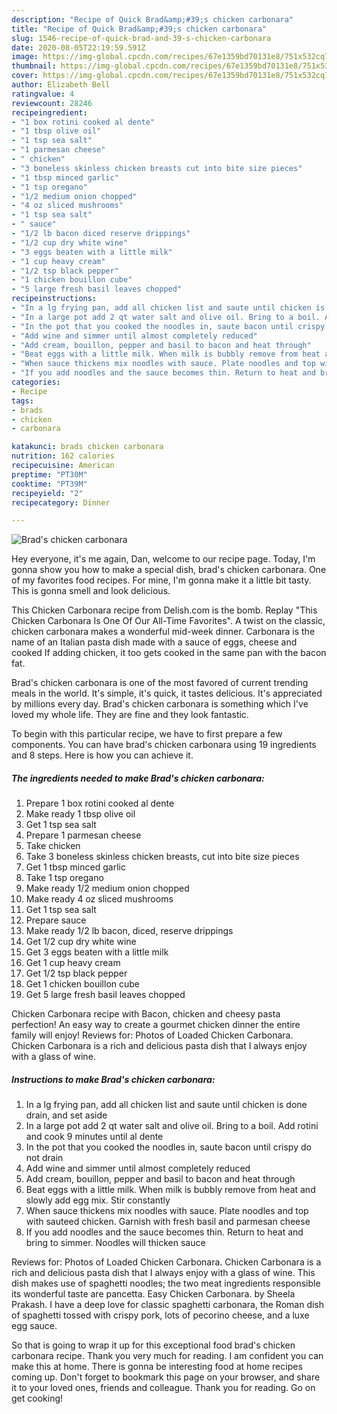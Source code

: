 ```yaml
---
description: "Recipe of Quick Brad&amp;#39;s chicken carbonara"
title: "Recipe of Quick Brad&amp;#39;s chicken carbonara"
slug: 1546-recipe-of-quick-brad-and-39-s-chicken-carbonara
date: 2020-08-05T22:19:59.591Z
image: https://img-global.cpcdn.com/recipes/67e1359bd70131e8/751x532cq70/brads-chicken-carbonara-recipe-main-photo.jpg
thumbnail: https://img-global.cpcdn.com/recipes/67e1359bd70131e8/751x532cq70/brads-chicken-carbonara-recipe-main-photo.jpg
cover: https://img-global.cpcdn.com/recipes/67e1359bd70131e8/751x532cq70/brads-chicken-carbonara-recipe-main-photo.jpg
author: Elizabeth Bell
ratingvalue: 4
reviewcount: 28246
recipeingredient:
- "1 box rotini cooked al dente"
- "1 tbsp olive oil"
- "1 tsp sea salt"
- "1 parmesan cheese"
- " chicken"
- "3 boneless skinless chicken breasts cut into bite size pieces"
- "1 tbsp minced garlic"
- "1 tsp oregano"
- "1/2 medium onion chopped"
- "4 oz sliced mushrooms"
- "1 tsp sea salt"
- " sauce"
- "1/2 lb bacon diced reserve drippings"
- "1/2 cup dry white wine"
- "3 eggs beaten with a little milk"
- "1 cup heavy cream"
- "1/2 tsp black pepper"
- "1 chicken bouillon cube"
- "5 large fresh basil leaves chopped"
recipeinstructions:
- "In a lg frying pan, add all chicken list and saute until chicken is done drain, and set aside"
- "In a large pot add 2 qt water salt and olive oil. Bring to a boil. Add rotini and cook 9 minutes until al dente"
- "In the pot that you cooked the noodles in, saute bacon until crispy do not drain"
- "Add wine and simmer until almost completely reduced"
- "Add cream, bouillon, pepper and basil to bacon and heat through"
- "Beat eggs with a little milk. When milk is bubbly remove from heat and slowly add egg mix. Stir constantly"
- "When sauce thickens mix noodles with sauce. Plate noodles and top with sauteed chicken. Garnish with fresh basil and parmesan cheese"
- "If you add noodles and the sauce becomes thin. Return to heat and bring to simmer. Noodles will thicken sauce"
categories:
- Recipe
tags:
- brads
- chicken
- carbonara

katakunci: brads chicken carbonara 
nutrition: 162 calories
recipecuisine: American
preptime: "PT30M"
cooktime: "PT39M"
recipeyield: "2"
recipecategory: Dinner

---
```



![Brad&#39;s chicken carbonara](https://img-global.cpcdn.com/recipes/67e1359bd70131e8/751x532cq70/brads-chicken-carbonara-recipe-main-photo.jpg)

Hey everyone, it's me again, Dan, welcome to our recipe page. Today, I'm gonna show you how to make a special dish, brad&#39;s chicken carbonara. One of my favorites food recipes. For mine, I'm gonna make it a little bit tasty. This is gonna smell and look delicious.

This Chicken Carbonara recipe from Delish.com is the bomb. Replay &#34;This Chicken Carbonara Is One Of Our All-Time Favorites&#34;. A twist on the classic, chicken carbonara makes a wonderful mid-week dinner. Carbonara is the name of an Italian pasta dish made with a sauce of eggs, cheese and cooked If adding chicken, it too gets cooked in the same pan with the bacon fat.

Brad&#39;s chicken carbonara is one of the most favored of current trending meals in the world. It's simple, it's quick, it tastes delicious. It's appreciated by millions every day. Brad&#39;s chicken carbonara is something which I've loved my whole life. They are fine and they look fantastic.


To begin with this particular recipe, we have to first prepare a few components. You can have brad&#39;s chicken carbonara using 19 ingredients and 8 steps. Here is how you can achieve it.

<!--inarticleads1-->

##### The ingredients needed to make Brad&#39;s chicken carbonara:

1. Prepare 1 box rotini cooked al dente
1. Make ready 1 tbsp olive oil
1. Get 1 tsp sea salt
1. Prepare 1 parmesan cheese
1. Take  chicken
1. Take 3 boneless skinless chicken breasts, cut into bite size pieces
1. Get 1 tbsp minced garlic
1. Take 1 tsp oregano
1. Make ready 1/2 medium onion chopped
1. Make ready 4 oz sliced mushrooms
1. Get 1 tsp sea salt
1. Prepare  sauce
1. Make ready 1/2 lb bacon, diced, reserve drippings
1. Get 1/2 cup dry white wine
1. Get 3 eggs beaten with a little milk
1. Get 1 cup heavy cream
1. Get 1/2 tsp black pepper
1. Get 1 chicken bouillon cube
1. Get 5 large fresh basil leaves chopped


Chicken Carbonara recipe with Bacon, chicken and cheesy pasta perfection! An easy way to create a gourmet chicken dinner the entire family will enjoy! Reviews for: Photos of Loaded Chicken Carbonara. Chicken Carbonara is a rich and delicious pasta dish that I always enjoy with a glass of wine. 

<!--inarticleads2-->

##### Instructions to make Brad&#39;s chicken carbonara:

1. In a lg frying pan, add all chicken list and saute until chicken is done drain, and set aside
1. In a large pot add 2 qt water salt and olive oil. Bring to a boil. Add rotini and cook 9 minutes until al dente
1. In the pot that you cooked the noodles in, saute bacon until crispy do not drain
1. Add wine and simmer until almost completely reduced
1. Add cream, bouillon, pepper and basil to bacon and heat through
1. Beat eggs with a little milk. When milk is bubbly remove from heat and slowly add egg mix. Stir constantly
1. When sauce thickens mix noodles with sauce. Plate noodles and top with sauteed chicken. Garnish with fresh basil and parmesan cheese
1. If you add noodles and the sauce becomes thin. Return to heat and bring to simmer. Noodles will thicken sauce


Reviews for: Photos of Loaded Chicken Carbonara. Chicken Carbonara is a rich and delicious pasta dish that I always enjoy with a glass of wine. This dish makes use of spaghetti noodles; the two meat ingredients responsible its wonderful taste are pancetta. Easy Chicken Carbonara. by Sheela Prakash. I have a deep love for classic spaghetti carbonara, the Roman dish of spaghetti tossed with crispy pork, lots of pecorino cheese, and a luxe egg sauce. 

So that is going to wrap it up for this exceptional food brad&#39;s chicken carbonara recipe. Thank you very much for reading. I am confident you can make this at home. There is gonna be interesting food at home recipes coming up. Don't forget to bookmark this page on your browser, and share it to your loved ones, friends and colleague. Thank you for reading. Go on get cooking!
